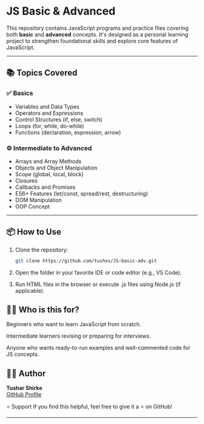 # JS Basic & Advanced

This repository contains JavaScript programs and practice files covering both **basic** and **advanced** concepts. It's designed as a personal learning project to strengthen foundational skills and explore core features of JavaScript.

---

## 📚 Topics Covered

### ✅ Basics
- Variables and Data Types
- Operators and Expressions
- Control Structures (if, else, switch)
- Loops (for, while, do-while)
- Functions (declaration, expression, arrow)

### ⚙️ Intermediate to Advanced
- Arrays and Array Methods
- Objects and Object Manipulation
- Scope (global, local, block)
- Closures
- Callbacks and Promises
- ES6+ Features (let/const, spread/rest, destructuring)
- DOM Manipulation
- OOP Concept

---

## 📦 How to Use

1. Clone the repository:

   ```bash
   git clone https://github.com/tushxx/JS-basic-adv.git

2. Open the folder in your favorite IDE or code editor (e.g., VS Code).

3. Run HTML files in the browser or execute .js files using Node.js (if applicable).

## 🙋‍♂️ Who is this for?

  Beginners who want to learn JavaScript from scratch.

  Intermediate learners revising or preparing for interviews.

  Anyone who wants ready-to-run examples and well-commented code for JS concepts.


## 🧑‍💻 Author

**Tushar Shirke**  
[GitHub Profile](https://github.com/tushxx)


⭐️ Support
If you find this helpful, feel free to give it a ⭐ on GitHub!

---

